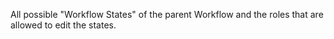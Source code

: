 All possible "Workflow States" of the parent Workflow and the roles that are allowed to edit the states.